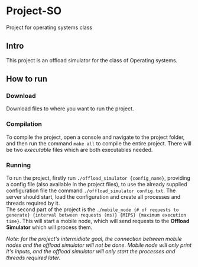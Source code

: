 # Project-SO
Project for operating systems class

## Intro
This project is an offload simulator for the class of Operating systems.

## How to run
### Download
Download files to where you want to run the project.

### Compilation
To compile the project, open a console and navigate to the project folder, and then run the command `make all` to compile the entire project.
There will be two *executable* files which are both executables needed.

### Running
To run the project, firstly run `./offload_simulator {config_name}`, providing a config file (also available in the project files), to use the already supplied configuration file the command `./offload_simulator config.txt`. The server should start, load the configuration and create all processes and threads required by it.   
The second part of the project is the `./mobile_node {# of requests to generate} {interval between requests (ms)} {MIPS} {maximum execution time}`. This will start a mobile node, which will send requests to the **Offload Simulator** which will process them.  

*Note: for the project's intermidiate goal, the connection between mobile nodes and the offload simulator will not be done. Mobile node will only print it's inputs, and the offload simulator will only start the processes and threads required later.*

